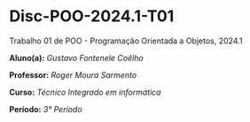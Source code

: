 # Disc-POO-2024.1-T01
Trabalho 01 de POO - Programação Orientada a Objetos, 2024.1

   **Aluno(a):** *Gustavo Fontenele Coêlho*
   
   **Professor:** *Roger Moura Sarmento*

   **Curso:** *Técnico Integrado em informática*

   **Período:** *3° Período*
